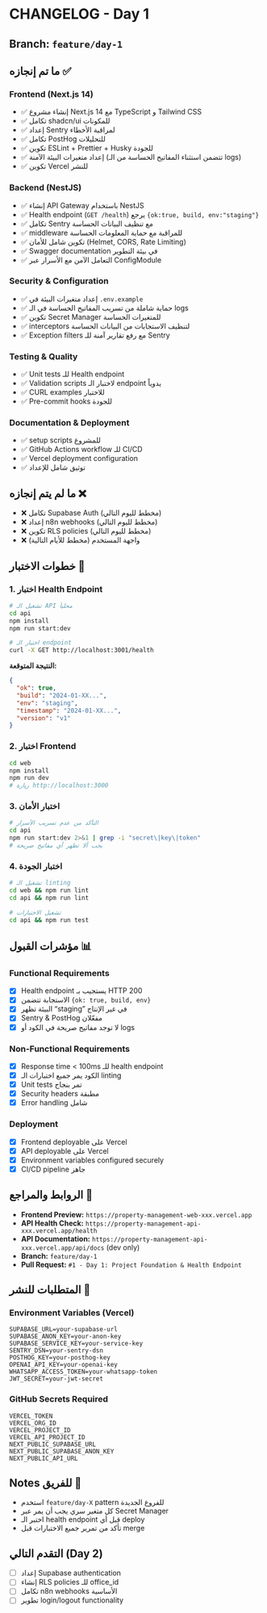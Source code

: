 # CHANGELOG - Day 1

## Branch: `feature/day-1`

## ما تم إنجازه ✅

### Frontend (Next.js 14)

- ✅ إنشاء مشروع Next.js 14 مع TypeScript و Tailwind CSS
- ✅ تكامل shadcn/ui للمكونات
- ✅ إعداد Sentry لمراقبة الأخطاء
- ✅ تكامل PostHog للتحليلات
- ✅ تكوين ESLint + Prettier + Husky للجودة
- ✅ إعداد متغيرات البيئة الآمنة (تتضمن استثناء المفاتيح الحساسة من الـ logs)
- ✅ تكوين Vercel للنشر

### Backend (NestJS)

- ✅ إنشاء API Gateway باستخدام NestJS
- ✅ Health endpoint (`GET /health`) يرجع `{ok:true, build, env:"staging"}`
- ✅ تكامل Sentry مع تنظيف البيانات الحساسة
- ✅ middleware للمراقبة مع حماية المعلومات الحساسة
- ✅ تكوين شامل للأمان (Helmet, CORS, Rate Limiting)
- ✅ Swagger documentation في بيئة التطوير
- ✅ التعامل الآمن مع الأسرار عبر ConfigModule

### Security & Configuration

- ✅ إعداد متغيرات البيئة في `.env.example`
- ✅ حماية شاملة من تسريب المفاتيح الحساسة في الـ logs
- ✅ تكوين Secret Manager للمتغيرات الحساسة
- ✅ interceptors لتنظيف الاستجابات من البيانات الحساسة
- ✅ Exception filters مع رفع تقارير آمنة للـ Sentry

### Testing & Quality

- ✅ Unit tests للـ Health endpoint
- ✅ Validation scripts لاختبار الـ endpoint يدوياً
- ✅ CURL examples للاختبار
- ✅ Pre-commit hooks للجودة

### Documentation & Deployment

- ✅ setup scripts للمشروع
- ✅ GitHub Actions workflow للـ CI/CD
- ✅ Vercel deployment configuration
- ✅ توثيق شامل للإعداد

## ما لم يتم إنجازه ❌

- ❌ تكامل Supabase Auth (مخطط لليوم التالي)
- ❌ إعداد n8n webhooks (مخطط لليوم التالي)
- ❌ تكوين RLS policies (مخطط لليوم التالي)
- ❌ واجهة المستخدم (مخطط للأيام التالية)

## خطوات الاختبار 🧪

### 1. اختبار Health Endpoint

```bash
# تشغيل الـ API محلياً
cd api
npm install
npm run start:dev

# اختبار الـ endpoint
curl -X GET http://localhost:3001/health
```

**النتيجة المتوقعة:**

```json
{
  "ok": true,
  "build": "2024-01-XX...",
  "env": "staging",
  "timestamp": "2024-01-XX...",
  "version": "v1"
}
```

### 2. اختبار Frontend

```bash
cd web
npm install  
npm run dev
# زيارة http://localhost:3000
```

### 3. اختبار الأمان

```bash
# التأكد من عدم تسريب الأسرار
cd api
npm run start:dev 2>&1 | grep -i "secret\|key\|token" 
# يجب ألا تظهر أي مفاتيح صريحة
```

### 4. اختبار الجودة

```bash
# تشغيل الـ linting
cd web && npm run lint
cd api && npm run lint

# تشغيل الاختبارات
cd api && npm run test
```

## مؤشرات القبول 📊

### Functional Requirements

- [x] Health endpoint يستجيب بـ HTTP 200
- [x] الاستجابة تتضمن `{ok: true, build, env}`
- [x] البيئة تظهر “staging” في غير الإنتاج
- [x] Sentry & PostHog مفعّلان
- [x] لا توجد مفاتيح صريحة في الكود أو logs

### Non-Functional Requirements

- [x] Response time < 100ms للـ health endpoint
- [x] الكود يمر جميع اختبارات الـ linting
- [x] Unit tests تمر بنجاح
- [x] Security headers مطبقة
- [x] Error handling شامل

### Deployment

- [x] Frontend deployable على Vercel
- [x] API deployable على Vercel
- [x] Environment variables configured securely
- [x] CI/CD pipeline جاهز

## الروابط والمراجع 🔗

- **Frontend Preview:** `https://property-management-web-xxx.vercel.app`
- **API Health Check:** `https://property-management-api-xxx.vercel.app/health`
- **API Documentation:** `https://property-management-api-xxx.vercel.app/api/docs` (dev only)
- **Branch:** `feature/day-1`
- **Pull Request:** `#1 - Day 1: Project Foundation & Health Endpoint`

## المتطلبات للنشر 🚀

### Environment Variables (Vercel)

```
SUPABASE_URL=your-supabase-url
SUPABASE_ANON_KEY=your-anon-key  
SUPABASE_SERVICE_KEY=your-service-key
SENTRY_DSN=your-sentry-dsn
POSTHOG_KEY=your-posthog-key
OPENAI_API_KEY=your-openai-key
WHATSAPP_ACCESS_TOKEN=your-whatsapp-token
JWT_SECRET=your-jwt-secret
```

### GitHub Secrets Required

```
VERCEL_TOKEN
VERCEL_ORG_ID
VERCEL_PROJECT_ID  
VERCEL_API_PROJECT_ID
NEXT_PUBLIC_SUPABASE_URL
NEXT_PUBLIC_SUPABASE_ANON_KEY
NEXT_PUBLIC_API_URL
```

## Notes للفريق 📝

- استخدم `feature/day-X` pattern للفروع الجديدة
- كل متغير سري يجب أن يمر عبر Secret Manager
- اختبر الـ health endpoint قبل أي deploy
- تأكد من تمرير جميع الاختبارات قبل merge

## التقدم التالي (Day 2)

- [ ] إعداد Supabase authentication
- [ ] إنشاء RLS policies للـ office_id
- [ ] تكامل n8n webhooks الأساسية
- [ ] تطوير login/logout functionality

